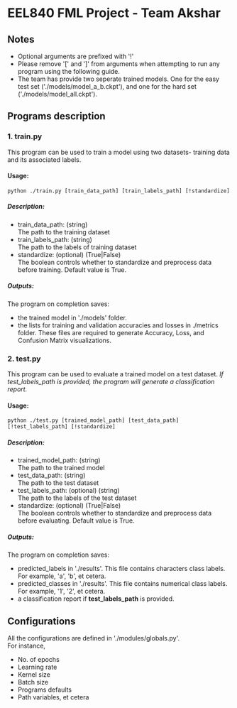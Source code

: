 # EEL840 FML Project - Team Akshar


## Notes
* Optional arguments are prefixed with '!'
* Please remove '[' and ']' from arguments when attempting to run any program using the following guide.
* The team has provide two seperate trained models. One for the easy test set ('./models/model_a_b.ckpt'), and one for the hard set ('./models/model_all.ckpt').

## Programs description

### 1. train.py
This program can be used to train a model using two datasets- training data and its associated labels.

#### Usage:
```
python ./train.py [train_data_path] [train_labels_path] [!standardize]
```

##### Description:
* train_data_path: (string) <br>
The path to the training dataset
* train_labels_path: (string) <br>
The path to the labels of training dataset
* standardize: (optional) (True|False) <br>
The boolean controls whether to standardize and preprocess data before training. Default value is True.

##### Outputs:
The program on completion saves:
* the trained model in './models' folder.
* the lists for training and validation accuracies and losses in ./metrics folder. These files are required to generate Accuracy, Loss, and Confusion Matrix visualizations.

### 2. test.py
This program can be used to evaluate a trained model on a test dataset. *If test_labels_path is provided, the program will generate a classification report.*

#### Usage:
```
python ./test.py [trained_model_path] [test_data_path] [!test_labels_path] [!standardize]
```

##### Description:
* trained_model_path: (string) <br>
The path to the trained model
* test_data_path: (string) <br>
The path to the test dataset
* test_labels_path: (optional) (string) <br>
The path to the labels of the test dataset
* standardize: (optional) (True|False) <br>
The boolean controls whether to standardize and preprocess data before evaluating. Default value is True.

##### Outputs:
The program on completion saves:
* predicted_labels in './results'. This file contains characters class labels. For example, 'a', 'b', et cetera.
* predicted_classes in './results'. This file contains numerical class labels. For example, '1', '2', et cetera.
* a classification report if **test_labels_path** is provided.

## Configurations
All the configurations are defined in './modules/globals.py'. <br>
For instance,
* No. of epochs
* Learning rate
* Kernel size
* Batch size
* Programs defaults
* Path variables, et cetera